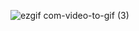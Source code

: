 ![ezgif com-video-to-gif (3)](https://github.com/rohitf1/chatbot-streamlit-langchain-pinecone-openai/assets/110368802/b8e3ab84-3e12-4125-8ba5-a32139fdc726)
